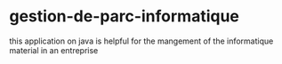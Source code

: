# gestion-de-parc-informatique
this application on java is helpful for the mangement of the informatique material in an entreprise 
